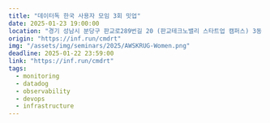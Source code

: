 ```yaml
---
title: "데이터독 한국 사용자 모임 3회 밋업"
date: 2025-01-23 19:00:00
location: "경기 성남시 분당구 판교로289번길 20 (판교테크노밸리 스타트업 캠퍼스) 3동 5층 인프랩 타운홀"
origin: "https://inf.run/cmdrt"
img: "/assets/img/seminars/2025/AWSKRUG-Women.png"
deadline: 2025-01-22 23:59:00
link: "https://inf.run/cmdrt"
tags:
  - monitoring
  - datadog
  - observability
  - devops
  - infrastructure
---
```

